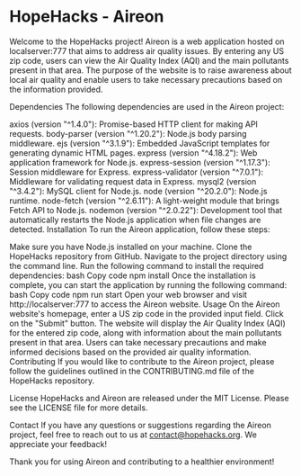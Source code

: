 # HopeHacks - Aireon
Welcome to the HopeHacks project! Aireon is a web application hosted on localserver:777 that aims to address air quality issues. By entering any US zip code, users can view the Air Quality Index (AQI) and the main pollutants present in that area. The purpose of the website is to raise awareness about local air quality and enable users to take necessary precautions based on the information provided.

Dependencies
The following dependencies are used in the Aireon project:

axios (version "^1.4.0"): Promise-based HTTP client for making API requests.
body-parser (version "^1.20.2"): Node.js body parsing middleware.
ejs (version "^3.1.9"): Embedded JavaScript templates for generating dynamic HTML pages.
express (version "^4.18.2"): Web application framework for Node.js.
express-session (version "^1.17.3"): Session middleware for Express.
express-validator (version "^7.0.1"): Middleware for validating request data in Express.
mysql2 (version "^3.4.2"): MySQL client for Node.js.
node (version "^20.2.0"): Node.js runtime.
node-fetch (version "^2.6.11"): A light-weight module that brings Fetch API to Node.js.
nodemon (version "^2.0.22"): Development tool that automatically restarts the Node.js application when file changes are detected.
Installation
To run the Aireon application, follow these steps:

Make sure you have Node.js installed on your machine.
Clone the HopeHacks repository from GitHub.
Navigate to the project directory using the command line.
Run the following command to install the required dependencies:
bash
Copy code
npm install
Once the installation is complete, you can start the application by running the following command:
bash
Copy code
npm run start
Open your web browser and visit http://localserver:777 to access the Aireon website.
Usage
On the Aireon website's homepage, enter a US zip code in the provided input field.
Click on the "Submit" button.
The website will display the Air Quality Index (AQI) for the entered zip code, along with information about the main pollutants present in that area.
Users can take necessary precautions and make informed decisions based on the provided air quality information.
Contributing
If you would like to contribute to the Aireon project, please follow the guidelines outlined in the CONTRIBUTING.md file of the HopeHacks repository.

License
HopeHacks and Aireon are released under the MIT License. Please see the LICENSE file for more details.

Contact
If you have any questions or suggestions regarding the Aireon project, feel free to reach out to us at contact@hopehacks.org. We appreciate your feedback!

Thank you for using Aireon and contributing to a healthier environment!
